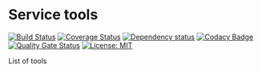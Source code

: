 # Service tools

[![Build Status](https://travis-ci.org/OpenCommunity/service-tools.svg?branch=master)](https://travis-ci.org/OpenCommunity/service-tools) [![Coverage Status](https://coveralls.io/repos/github/OpenCommunity/service-tools/badge.svg?branch=master)](https://coveralls.io/github/OpenCommunity/service-tools?branch=master) [![Dependency status](https://david-dm.org/OpenCommunity/service-tools.svg)](https://david-dm.org/OpenCommunity/service-tools) [![Codacy Badge](https://api.codacy.com/project/badge/Grade/07acca80a73449ed98b6b0b44c2800e3)](https://www.codacy.com/app/OpenCommunity/service-tools?utm_source=github.com&amp;utm_medium=referral&amp;utm_content=OpenCommunity/service-tools&amp;utm_campaign=Badge_Grade) [![Quality Gate Status](https://sonarcloud.io/api/project_badges/measure?project=OpenCommunity_service-tools&metric=alert_status)](https://sonarcloud.io/dashboard?id=OpenCommunity_service-tools) [![License: MIT](https://img.shields.io/badge/License-MIT-blue.svg)](https://opensource.org/licenses/MIT)

List of tools
